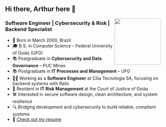 ## Hi there, Arthur here 👋  
<img align="right" src="https://user-images.githubusercontent.com/5713670/87202985-820dcb80-c2b6-11ea-9f56-7ec461c497c3.gif" width="150">

### Software Engineer | Cybersecurity & Risk | Backend Specialist

- 🐣 Born in March 2000, Brazil  
- 🎓 B.S. in Computer Science – Federal University of Goiás (UFG)  
- 📚 Postgraduate in **Cybersecurity and Data Governance** – PUC Minas  
- 📚 Postgraduate in **IT Processes and Management** – UFG  
- 🧑‍💻 Working as a **Software Engineer** at Cilia Tecnologia SA, focusing on backend systems with Rails  
- 💼 Resident in **IT Risk Management** at the Court of Justice of Goiás  
- 🛠️ Interested in secure software design, clean architecture, and system resilience  
- 🔍 Bridging development and cybersecurity to build reliable, compliant systems  
- 📄 [Check out my resume](https://github.com/arthurdelarge/arthurdelarge/blob/main/cv_en_ArthurCavalcantedeAndrade.pdf)
